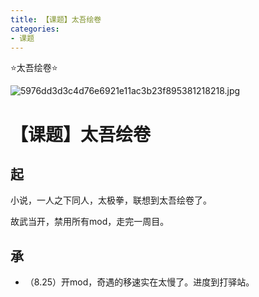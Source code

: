 ```yaml
---
title: 【课题】太吾绘卷
categories:
- 课题
---
```


⭐太吾绘卷⭐

![5976dd3d3c4d76e6921e11ac3b23f895381218218.jpg](https://byyw-oss1.oss-cn-hangzhou.aliyuncs.com/img/2025/08/25-d610777b49f768118e95aa3d5f275e38-5976dd3d3c4d76e6921e11ac3b23f895381218218.jpg.webp)

# 【课题】太吾绘卷

## 起

小说，一人之下同人，太极拳，联想到太吾绘卷了。

故武当开，禁用所有mod，走完一周目。

## 承

- （8.25）开mod，奇遇的移速实在太慢了。进度到打驿站。

